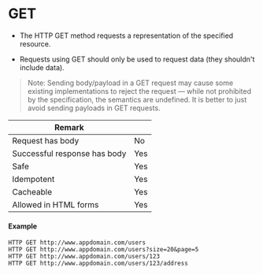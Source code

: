 
# GET

* The HTTP GET method requests a representation of the specified resource. 

* Requests using GET should only be used to request data (they shouldn't include data).


> Note: Sending body/payload in a GET request may cause some existing implementations to reject the request — while not prohibited by the specification, the semantics are undefined. It is better to just avoid sending payloads in GET requests.

|   Remark  |   |
|  ----  | ----  |
| Request has body |	No |
| Successful response has body |	Yes |
| Safe |	Yes |
| Idempotent |	Yes |
| Cacheable |	Yes |
| Allowed in HTML forms |	Yes |


#### Example
```
HTTP GET http://www.appdomain.com/users
HTTP GET http://www.appdomain.com/users?size=20&page=5
HTTP GET http://www.appdomain.com/users/123
HTTP GET http://www.appdomain.com/users/123/address
```
